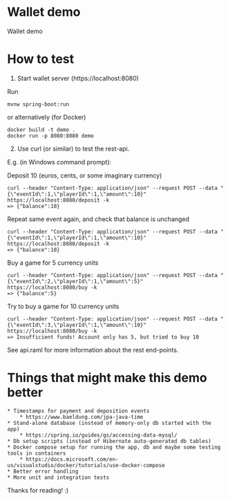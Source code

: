 # Wallet demo
Wallet demo

# How to test
1. Start wallet server (https://localhost:8080)

Run 

	mvnw spring-boot:run

or alternatively (for Docker)

	docker build -t demo .
	docker run -p 8080:8080 demo 

2. Use curl (or similar) to test the rest-api.

E.g. (in Windows command prompt):
	
Deposit 10 (euros, cents, or some imaginary currency)
	
	curl --header "Content-Type: application/json" --request POST --data "{\"eventId\":1,\"playerId\":1,\"amount\":10}" https://localhost:8080/deposit -k
	=> {"balance":10}
	
Repeat same event again, and check that balance is unchanged
	
	curl --header "Content-Type: application/json" --request POST --data "{\"eventId\":1,\"playerId\":1,\"amount\":10}" https://localhost:8080/deposit -k 
	=> {"balance":10}

Buy a game for 5 currency units
	
	curl --header "Content-Type: application/json" --request POST --data "{\"eventId\":2,\"playerId\":1,\"amount\":5}" https://localhost:8080/buy -k
	=> {"balance":5}
	
Try to buy a game for 10 currency units
	
	curl --header "Content-Type: application/json" --request POST --data "{\"eventId\":3,\"playerId\":1,\"amount\":10}" https://localhost:8080/buy -k
	=> Insufficient funds! Account only has 5, but tried to buy 10
	
See api.raml for more information about the rest end-points.

# Things that might make this demo better

	* Timestamps for payment and deposition events 
		* https://www.baeldung.com/jpa-java-time
	* Stand-alone database (instead of memory-only db started with the app)
		* https://spring.io/guides/gs/accessing-data-mysql/
	* Db setup scripts (instead of Hibernate auto-generated db tables)
	* Docker compose setup for running the app, db and maybe some testing tools in containers
		* https://docs.microsoft.com/en-us/visualstudio/docker/tutorials/use-docker-compose
	* Better error handling
	* More unit and integration tests
	
Thanks for reading! :)